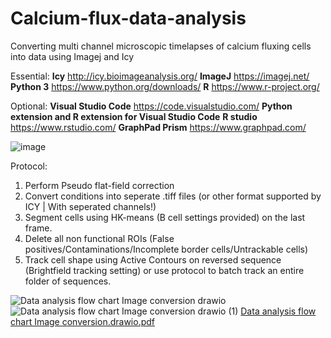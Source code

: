 # Calcium-flux-data-analysis
Converting multi channel microscopic timelapses of calcium fluxing cells into data using Imagej and Icy

Essential:
**Icy**       http://icy.bioimageanalysis.org/
**ImageJ**    https://imagej.net/
**Python 3**  https://www.python.org/downloads/
**R**         https://www.r-project.org/

Optional: 
**Visual Studio Code** https://code.visualstudio.com/
**Python extension and R extension for Visual Studio Code**
**R studio** https://www.rstudio.com/ 
**GraphPad Prism** https://www.graphpad.com/

![image](https://user-images.githubusercontent.com/71385957/139680713-6e707879-2b99-41f6-9891-2a2346d249ff.png)

Protocol:
  
1. Perform Pseudo flat-field correction
2. Convert conditions into seperate .tiff files (or other format supported by ICY | With seperated channels!)
3. Segment cells using HK-means (B cell settings provided) on the last frame.
4. Delete all non functional ROIs (False positives/Contaminations/Incomplete border cells/Untrackable cells)
5. Track cell shape using Active Contours on reversed sequence (Brightfield tracking setting) or use protocol to batch track an entire folder of sequences.

![Data analysis flow chart Image conversion drawio](https://user-images.githubusercontent.com/71385957/139685575-524312e8-426b-40d7-a538-6cf63e856b51.png)
![Data analysis flow chart Image conversion drawio (1)](https://user-images.githubusercontent.com/71385957/139685874-8ba82506-59d1-4033-8ce1-d907d40e5dd9.png)
[Data analysis flow chart Image conversion.drawio.pdf](https://github.com/JTaal/Calcium-flux-data-analysis/files/7453854/Data.analysis.flow.chart.Image.conversion.drawio.pdf)

